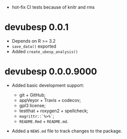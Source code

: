 * hot-fix CI tests because of knitr and rms

# devubesp 0.0.1

* Depends on R >= 3.2
* `save_data()` exported
* Added `create_ubesp_analysis()`

# devubesp 0.0.0.9000

* Added basic development support:
  - git + GitHub;
  - appVeyor + Travis + codecov;
  - gpl3 license;
  - testthat + roxygen2 + spellcheck;
  - `` magrittr::`%>%` ``;
  - `README.Rmd` + `README.md`.
  
* Added a `NEWS.md` file to track changes to the package.
